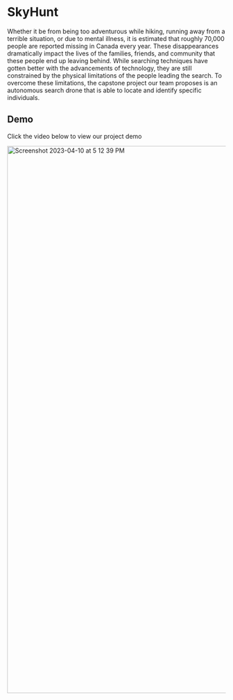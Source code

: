 # SkyHunt

Whether it be from being too adventurous while hiking, running away from a terrible situation, or due to mental illness, it is estimated that roughly 70,000 people are reported missing in Canada every year. These disappearances dramatically impact the lives of the families, friends, and community that these people end up leaving behind. While searching techniques have gotten better with the advancements of technology, they are still constrained by the physical limitations of the people leading the search. To overcome these limitations, the capstone project our team proposes is an autonomous search drone that is able to locate and identify specific individuals.


## Demo

Click the video below to view our project demo 

<a href="https://youtu.be/jSdw9nCCPIk" ><img width="1262" alt="Screenshot 2023-04-10 at 5 12 39 PM" src="https://user-images.githubusercontent.com/59986120/230999953-f66bd020-8464-40d8-86d5-9c6707ca4518.png"></a>
